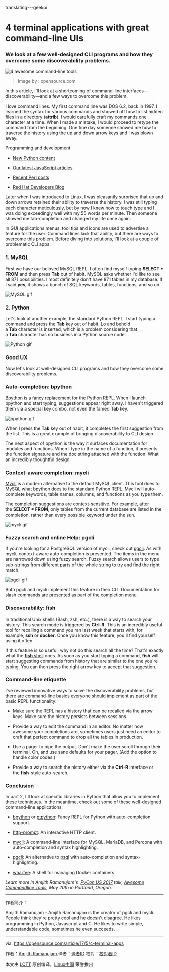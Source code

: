 translating---geekpi

4 terminal applications with great command-line UIs
============================================================

### We look at a few well-designed CLI programs and how they overcome some discoverability problems.


![4 awesome command-line tools](https://opensource.com/sites/default/files/styles/image-full-size/public/images/life/code_computer_development_programming.png?itok=wMspQJcO "4 awesome command-line tools")
>Image by : opensource.com

In this article, I'll look at a shortcoming of command-line interfaces—discoverability—and a few ways to overcome this problem.

I love command lines. My first command line was DOS 6.2, back in 1997\. I learned the syntax for various commands and showed off how to list hidden files in a directory (**attrib**). I would carefully craft my commands one character at a time. When I made a mistake, I would proceed to retype the command from the beginning. One fine day someone showed me how to traverse the history using the up and down arrow keys and I was blown away.

Programming and development

*   [New Python content][1]

*   [Our latest JavaScript articles][2]

*   [Recent Perl posts][3]

*   [Red Hat Developers Blog][4]

Later when I was introduced to Linux, I was pleasantly surprised that up and down arrows retained their ability to traverse the history. I was still typing each character meticulously, but by now I knew how to touch type and I was doing exceedingly well with my 55 words per minute. Then someone showed me tab-completion and changed my life once again.

In GUI applications menus, tool tips and icons are used to advertise a feature for the user. Command lines lack that ability, but there are ways to overcome this problem. Before diving into solutions, I'll look at a couple of problematic CLI apps:

### 1\. MySQL

First we have our beloved MySQL REPL. I often find myself typing **SELECT * FROM** and then press **Tab** out of habit. MySQL asks whether I'd like to see all 871 possibilities. I most definitely don't have 871 tables in my database. If I said **yes**, it shows a bunch of SQL keywords, tables, functions, and so on.

![MySQL gif](https://opensource.com/sites/default/files/mysql.gif)

### 2\. Python

Let's look at another example, the standard Python REPL. I start typing a command and press the **Tab** key out of habit. Lo and behold a **Tab** character is inserted, which is a problem considering that a **Tab** character has no business in a Python source code.

![Python gif](https://opensource.com/sites/default/files/python.gif "Python gif")

### Good UX

Now let's look at well-designed CLI programs and how they overcome some discoverability problems.

### Auto-completion: bpython

[Bpython][15] is a fancy replacement for the Python REPL. When I launch bpython and start typing, suggestions appear right away. I haven't triggered them via a special key combo, not even the famed **Tab** key.

![bpython gif](https://opensource.com/sites/default/files/bpython.gif "bpython gif")

When I press the **Tab** key out of habit, it completes the first suggestion from the list. This is a great example of bringing discoverability to CLI design.

The next aspect of bpython is the way it surfaces documentation for modules and functions. When I type in the name of a function, it presents the function signature and the doc string attached with the function. What an incredibly thoughtful design.

### Context-aware completion: mycli

[Mycli][16] is a modern alternative to the default MySQL client. This tool does to MySQL what bpython does to the standard Python REPL. Mycli will auto-complete keywords, table names, columns, and functions as you type them.

The completion suggestions are context-sensitive. For example, after the **SELECT * FROM**, only tables from the current database are listed in the completion, rather than every possible keyword under the sun.

![mycli gif](https://opensource.com/sites/default/files/mycli.gif "mycli gif")

### Fuzzy search and online Help: pgcli

If you're looking for a PostgreSQL version of mycli, check out [pgcli][17]. As with mycli, context-aware auto-completion is presented. The items in the menu are narrowed down using fuzzy search. Fuzzy search allows users to type sub-strings from different parts of the whole string to try and find the right match.

![pgcli gif](https://opensource.com/sites/default/files/pgcli.gif "pgcli gif")

Both pgcli and mycli implement this feature in their CLI. Documentation for slash commands are presented as part of the completion menu.

### Discoverability: fish

In traditional Unix shells (Bash, zsh, etc.), there is a way to search your history. This search mode is triggered by **Ctrl-R**. This is an incredibly useful tool for recalling a command you ran last week that starts with, for example, **ssh** or **docker**. Once you know this feature, you'll find yourself using it often.

If this feature is so useful, why not do this search all the time? That's exactly what the [**fish** shell][18] does. As soon as you start typing a command, **fish** will start suggesting commands from history that are similar to the one you're typing. You can then press the right arrow key to accept that suggestion.

### Command-line etiquette

I've reviewed innovative ways to solve the discoverability problems, but there are command-line basics everyone should implement as part of the basic REPL functionality:

*   Make sure the REPL has a history that can be recalled via the arrow keys. Make sure the history persists between sessions.

*   Provide a way to edit the command in an editor. No matter how awesome your completions are, sometimes users just need an editor to craft that perfect command to drop all the tables in production.

*   Use a pager to pipe the output. Don't make the user scroll through their terminal. Oh, and use sane defaults for your pager. (Add the option to handle color codes.)

*   Provide a way to search the history either via the **Ctrl-R** interface or the **fish**-style auto-search.

### Conclusion

In part 2, I'll look at specific libraries in Python that allow you to implement these techniques. In the meantime, check out some of these well-designed command-line applications:

*   [bpython][5] or [ptpython][6]: Fancy REPL for Python with auto-completion support.

*   [http-prompt][7]: An interactive HTTP client.

*   [mycli][8]: A command-line interface for MySQL, MariaDB, and Percona with auto-completion and syntax highlighting.

*   [pgcli][9]: An alternative to [psql][10] with auto-completion and syntax-highlighting.

*   [wharfee][11]: A shell for managing Docker containers.

 _Learn more in Amjith Ramanujam's  [PyCon US 2017][12] talk, [Awesome Commandline Tools][13], May 20th in Portland, Oregon._

--------------------------------------------------------------------------------


作者简介：

Amjith Ramanujam - Amjith Ramanujam is the creator of pgcli and mycli. People think they're pretty cool and he doesn't disagree. He likes programming in Python, Javascript and C. He likes to write simple, understandable code, sometimes he even succeeds.

-----------------------

via: https://opensource.com/article/17/5/4-terminal-apps

作者：[Amjith Ramanujam ][a]
译者：[译者ID](https://github.com/译者ID)
校对：[校对者ID](https://github.com/校对者ID)

本文由 [LCTT](https://github.com/LCTT/TranslateProject) 原创编译，[Linux中国](https://linux.cn/) 荣誉推出

[a]:https://opensource.com/users/amjith
[1]:https://opensource.com/tags/python?src=programming_resource_menu
[2]:https://opensource.com/tags/javascript?src=programming_resource_menu
[3]:https://opensource.com/tags/perl?src=programming_resource_menu
[4]:https://developers.redhat.com/?intcmp=7016000000127cYAAQ&src=programming_resource_menu
[5]:http://bpython-interpreter.org/
[6]:http://github.com/jonathanslenders/ptpython/
[7]:https://github.com/eliangcs/http-prompt
[8]:http://mycli.net/
[9]:http://pgcli.com/
[10]:https://www.postgresql.org/docs/9.2/static/app-psql.html
[11]:http://wharfee.com/
[12]:https://us.pycon.org/2017/
[13]:https://us.pycon.org/2017/schedule/presentation/518/
[14]:https://opensource.com/article/17/5/4-terminal-apps?rate=3HL0zUQ8_dkTrinonNF-V41gZvjlRP40R0RlxTJQ3G4
[15]:https://bpython-interpreter.org/
[16]:http://mycli.net/
[17]:http://pgcli.com/
[18]:https://fishshell.com/
[19]:https://opensource.com/user/125521/feed
[20]:https://opensource.com/article/17/5/4-terminal-apps#comments
[21]:https://opensource.com/users/amjith
